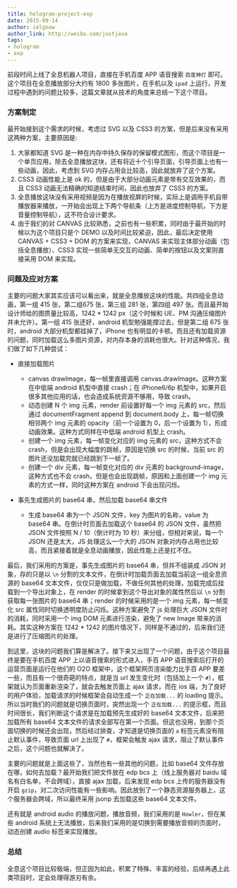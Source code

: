 ```yaml
---
title: hologram-project-exp
date: 2015-09-14
author: ielgnaw
author_link: http://weibo.com/justjava
tags:
- hologram
- exp
---
```



前段时间上线了全息机器人项目，直接在手机百度 APP 语音搜索 `百度神灯` 即可。这个项目在全息播放部分大约有 1800 多张图片，在手机以及 `ipad` 上运行，开发过程中遇到的问题比较多，这篇文章就从技术的角度来总结一下这个项目。

<!-- more -->

### 方案制定

最开始接到这个需求的时候，考虑过 SVG 以及 CSS3 的方案，但是后来没有采用这两种方案，主要原因是: 

1. 大家都知道 SVG 是一种在内存中持久保存的保留模式图形，而这个项目是一个单页应用，除去全息播放这块，还有将近十个引导页面，引导页面上也有一些动画，因此，考虑到 SVG 内存占用会比较高，因此就放弃了这个方案。
2. CSS3 动画性能上是 ok 的，但是由于大部分动画元素是带有交互效果的，而且 CSS3 动画无法精确的知道结束时间，因此也放弃了 CSS3 的方案。
3. 全息播放这块没有采用视频是因为在播放视屏的时候，实际上是调用手机自带播放器来播放，一开始会出现上下两个导航条（上方是进度控制导航，下方是音量控制导航），这不符合设计要求。
4. 由于我们的对 CANVAS 比较熟悉，之前也有一些积累，同时由于最开始的时候以为这个项目只是个 DEMO 以及时间比较紧迫，因此，最后决定使用 CANVAS + CSS3 + DOM 的方案来实现，CANVAS 来实现主体部分动画（包括全息播放）、CSS3 实现一些简单无交互的动画、简单的按钮以及文案则直接采用 DOM 来实现。

### 问题及应对方案

主要的问题大家其实应该可以看出来，就是全息播放这块的性能。共四组全息动画，第一组 415 张，第二组675 张，第三组 281 张，第四组 497 张。而且最开始设计师给的图质量比较高，1242 * 1242 px（这个时候和 UE、PM 沟通压缩图片并未允许）。第一组 415 张还好，android 机型勉强能撑过去，但是第二组 675 张时，android 大部分机型都挂掉了，iPhone 也有明显的卡顿。而且还有加载资源的问题，同时加载这么多图片资源，对内存本身的消耗也很大。针对这种情况，我们做了如下几种尝试：

- 直接加载图片
	+ canvas drawImage，每一帧里直接调用 canvas.drawImage。这种方案在中低端 android 机型中直接 crash；在 iPhone6/6p 机型中，如果开启很多其他应用的话，也会造成系统资源不够用，导致 crash。
	+ 动态创建 N 个 img 元素，render 前设置好每一个 img 元素的 src，然后通过 documentFragment append 到 document.body 上，每一帧切换相邻两个 img 元素的 opacity（前一个设置为 0，后一个设置为 1），形成动画效果。这种方式同样在中低端 android 机型上 crash。
	+ 创建一个 img 元素，每一帧变化对应的 img 元素的 src，这种方式不会 crash，但是会出现大幅度的跳帧，原因是切换 src 的时候，当前 src 的图片还没加载完就已经跳到下一帧了。
	+ 创建一个 div 元素，每一帧变化对应的 div 元素的 background-image，这种方式也不会 crash，但是也会出现跳帧，原因和上面创建一个 img 元素的方式一样，同时这种方案在 android 下会出现闪烁。

- 事先生成图片的 base64 串，然后加载 base64 串文件
	+ 生成 base64 串为一个 JSON 文件，key 为图片的名称，value 为 base64 串。在倒计时页面去加载这个 base64 的 JSON 文件，虽然把 JSON 文件按照 N / 10（倒计时为 10 秒）来分组，但相对来说，每一个 JSON 还是太大，JS 处理这么一个大的 JSON 对象对内存占用也比较高，而且紧接着就是全息动画播放，因此性能上还是扛不住。

最后，我们采用的方案是，事先生成图片的 base64 串，但并不组装成 JSON 对象，存的只是以 `\n` 分割的文本文件，在倒计时加载页面去加载当前这一组全息资源的 base64 文本文件，仅仅只是做加载，不做任何其他的处理，加载完成后挂载到一个导出对象上，在 render 的时候拿到这个导出对象的属性然后以 `\n` 分割获取每一张图片的 base64 串；render 的时候采用的是一个 img 元素，每一帧变化 src 属性同时切换透明度防止闪烁。这种方案避免了 js 处理巨大 JSON 文件时的消耗，同时采用一个 img DOM 元素进行渲染，避免了 new Image 带来的消耗。其实这种方案在 1242 * 1242 的图片情况下，同样是不通过的，后来我们还是进行了压缩图片的处理。

到这里，这块的问题我们算是解决了。接下来又出现了一个问题，由于这个项目最终是要在手机百度 APP 上以语音搜索的形式进入，手百 APP 语音搜索后打开的运营页面是运行在他们的 O2O 框架中，这个框架网页渲染能力比手百 APP 要差一些，而且有一个很奇葩的特点，就是当 url 发生变化时（包括加上一个 `#`），框架就认为页面重新渲染了，就会去触发页面上 ajax 请求，而在 ios 端，为了良好的用户体验，加载请求的时候框架会自动生成一个 `正在加载...` 的 loading 提示。所以当时我们的问题就是切换页面时，突然出现一个 `正在加载...` 的提示框，而且时间很长，我们判断这个请求是在加载预先生成好的 base64 文本文件，后来把加载所有 base64 文本文件的请求全部写在第一个页面。但这也没用，到那个页面切换的时候还会出现，然后经过排查，才知道是切换页面的 `a` 标签元素没有阻止默认事件，导致页面 url 上出现了 `#`，框架会触发 ajax 请求，阻止了默认事件之后，这个问题也就解决了。

主要的问题就是上面这些了，当然也有一些其他的问题，比如 base64 文件存放在哪，如何去加载？最开始我们把文件放在 edp bcs 上（线上服务器对 baidu 域名有白名单，不会跨域），直接 ajax 加载，后来发现 edp bcs 上传的服务器没有开启 `gzip`，对二次访问性能有一些影响。因此放到了一个静态资源服务器上，这个服务器会跨域，所以最终采用 jsonp 去加载这些 base64 文本文件。

还有就是 android audio 的播放问题，播放音频，我们采用的是 `Howler`，但在某些 android 系统上无法播放，后来我们采用的是切换到需要播放音频的页面时，动态创建 audio 标签来实现播放。

### 总结

全息这个项目比较极端，但正因为如此，积累了特殊、丰富的经验，后续再遇上此类项目时，定会处理得游刃有余。